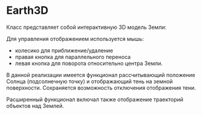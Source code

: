 # Earth3D

Класс представляет собой интерактивную 3D модель Земли:



Для управления отображением используется мышь:
  - колесико для приближение/удаление
  - правая кнопка для параллельного переноса
  - левая кнопка для поворота относительно центра Земли.
  
В данной реализации имеется функционал рассчитывающий положение Солнца (подсолнечную точку) и отображающий тень на земной поверхности. 
Сохраняется возможность отключения отображения тени.

Расширенный функционал включал также отображение траекторий объектов над Землей.
